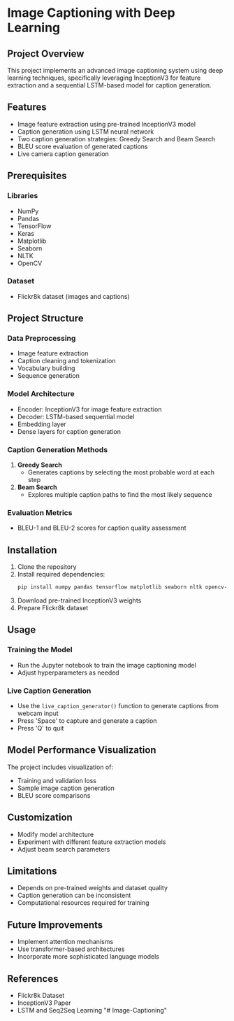 # Image Captioning with Deep Learning

## Project Overview

This project implements an advanced image captioning system using deep learning techniques, specifically leveraging InceptionV3 for feature extraction and a sequential LSTM-based model for caption generation.

## Features

- Image feature extraction using pre-trained InceptionV3 model
- Caption generation using LSTM neural network
- Two caption generation strategies: Greedy Search and Beam Search
- BLEU score evaluation of generated captions
- Live camera caption generation

## Prerequisites

### Libraries
- NumPy
- Pandas
- TensorFlow
- Keras
- Matplotlib
- Seaborn
- NLTK
- OpenCV

### Dataset
- Flickr8k dataset (images and captions)

## Project Structure

### Data Preprocessing
- Image feature extraction
- Caption cleaning and tokenization
- Vocabulary building
- Sequence generation

### Model Architecture
- Encoder: InceptionV3 for image feature extraction
- Decoder: LSTM-based sequential model
- Embedding layer
- Dense layers for caption generation

### Caption Generation Methods
1. **Greedy Search**
   - Generates captions by selecting the most probable word at each step
2. **Beam Search**
   - Explores multiple caption paths to find the most likely sequence

### Evaluation Metrics
- BLEU-1 and BLEU-2 scores for caption quality assessment

## Installation

1. Clone the repository
2. Install required dependencies:
   ```bash
   pip install numpy pandas tensorflow matplotlib seaborn nltk opencv-python
   ```
3. Download pre-trained InceptionV3 weights
4. Prepare Flickr8k dataset

## Usage

### Training the Model
- Run the Jupyter notebook to train the image captioning model
- Adjust hyperparameters as needed

### Live Caption Generation
- Use the `live_caption_generator()` function to generate captions from webcam input
- Press 'Space' to capture and generate a caption
- Press 'Q' to quit

## Model Performance Visualization

The project includes visualization of:
- Training and validation loss
- Sample image caption generation
- BLEU score comparisons

## Customization

- Modify model architecture
- Experiment with different feature extraction models
- Adjust beam search parameters

## Limitations

- Depends on pre-trained weights and dataset quality
- Caption generation can be inconsistent
- Computational resources required for training

## Future Improvements

- Implement attention mechanisms
- Use transformer-based architectures
- Incorporate more sophisticated language models

## References

- Flickr8k Dataset
- InceptionV3 Paper
- LSTM and Seq2Seq Learning
"# Image-Captioning" 
